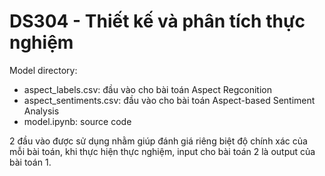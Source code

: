 # DS304 - Thiết kế và phân tích thực nghiệm
Model directory:
- aspect_labels.csv: đầu vào cho bài toán Aspect Regconition
- aspect_sentiments.csv: đầu vào cho bài toán Aspect-based Sentiment Analysis
- model.ipynb: source code

2 đầu vào được sử dụng nhằm giúp đánh giá riêng biệt độ chính xác của mỗi bài toán, khi thực hiện thực nghiệm, input cho bài toán 2 là output của bài toán 1.
